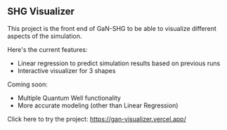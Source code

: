 ## SHG Visualizer

This project is the front end of GaN-SHG to be able to visualize different aspects of the simulation. 

Here's the current features:
- Linear regression to predict simulation results based on previous runs
- Interactive visualizer for 3 shapes

Coming soon:
- Multiple Quantum Well functionality
- More accurate modeling (other than Linear Regression)

Click here to try the project: https://gan-visualizer.vercel.app/
